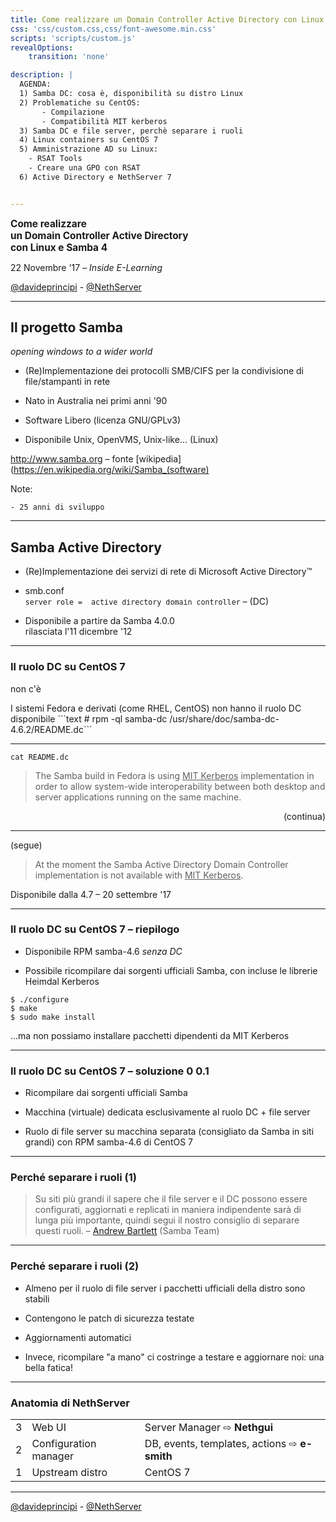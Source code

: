```yaml
---
title: Come realizzare un Domain Controller Active Directory con Linux e Samba4
css: 'css/custom.css,css/font-awesome.min.css'
scripts: 'scripts/custom.js'
revealOptions:
    transition: 'none'

description: |
  AGENDA:
  1) Samba DC: cosa è, disponibilità su distro Linux
  2) Problematiche su CentOS:
       - Compilazione
       - Compatibilità MIT kerberos
  3) Samba DC e file server, perchè separare i ruoli
  4) Linux containers su CentOS 7
  5) Amministrazione AD su Linux:
    - RSAT Tools
    - Creare una GPO con RSAT
  6) Active Directory e NethServer 7


---
```


<b style="font-size: 1.1em">Come realizzare<br>
un Domain Controller Active Directory<br>
con Linux e Samba 4</b>

<i class="fa fa-database" aria-hidden="true"></i>

22 Novembre '17 &ndash; *Inside E-Learning*

[@davideprincipi](https://twitter.com/davideprincipi) - [@NethServer](https://twitter.com/NethServer)

---

## Il progetto Samba

*opening windows to a wider world*

* (Re)Implementazione dei protocolli SMB/CIFS per la condivisione di file/stampanti in rete <!-- .element: class="fragment" -->

* Nato in Australia nei primi anni '90 <!-- .element: class="fragment" -->

* Software Libero (licenza GNU/GPLv3) <!-- .element: class="fragment" -->

* Disponibile Unix, OpenVMS, Unix-like...  <!-- .element: class="fragment" --> <span>(Linux)</span> <!-- .element: class="fragment" -->

http://www.samba.org &ndash; fonte [wikipedia](https://en.wikipedia.org/wiki/Samba_(software)

Note:

    - 25 anni di sviluppo

---

## Samba Active Directory

* (Re)Implementazione dei servizi di rete di Microsoft Active Directory&trade; <!-- .element: class="fragment" -->

* <div>smb.conf<br><code style="font-size: smaller">server role =  active directory domain controller</code> &ndash; (DC)</div> <!-- .element: class="fragment" -->

* Disponibile a partire da Samba 4.0.0<br>rilasciata l'11 dicembre '12 <!-- .element: class="fragment" -->

---

### Il ruolo DC su CentOS 7

<span>non c'è <i class="fa fa-frown-o" aria-hidden="true"></i></span> <!-- .element: class="fragment" -->

<div>
I sistemi Fedora e derivati (come RHEL, CentOS) non hanno il ruolo DC disponibile
```text
# rpm -ql samba-dc
/usr/share/doc/samba-dc-4.6.2/README.dc```
</div> <!-- .element: class="fragment" -->

---

``cat README.dc``

> The Samba build in Fedora is using <u>MIT Kerberos</u> implementation in order
> to allow system-wide interoperability between both desktop and server
> applications running on the same machine.

<div style="text-align: right">(continua)</div>

---

(segue)

>  <span class="fragment strike" data-fragment-index="1">At the moment</span> the Samba Active Directory Domain Controller implementation is
> <span class="fragment strike" data-fragment-index="1">not</span> available with <u>MIT Kerberos</u>.

Disponibile dalla 4.7 &ndash; 20 settembre '17 <!-- .element: class="fragment"  data-fragment-index="1" -->

---

### Il ruolo DC su CentOS 7 &ndash; riepilogo

* Disponibile RPM samba-4.6 <span>*senza DC*</span> <!-- .element: class="fragment" -->

* <div>Possibile ricompilare dai sorgenti ufficiali Samba, con incluse le librerie Heimdal Kerberos
```text
$ ./configure
$ make
$ sudo make install
```
</div> <!-- .element: class="fragment" -->

<div>...ma non possiamo installare pacchetti dipendenti da MIT Kerberos <i class="fa fa-frown-o" aria-hidden="true"></i></div> <!-- .element: class="fragment" -->

---

### Il ruolo DC su CentOS 7 &ndash; soluzione <span class="fragment strike" data-fragment-index="1">0</span> <span class="fragment fade-in" data-fragment-index="1">0.1</span>

* Ricompilare dai sorgenti ufficiali Samba

* Macchina (virtuale) dedicata esclusivamente al ruolo DC <span class="fragment strike" data-fragment-index="1">+ file server</span>

* Ruolo di file server su macchina separata (consigliato da Samba in siti grandi) con RPM samba-4.6 di CentOS 7<!-- .element: class="fragment"  data-fragment-index="1" -->

---

### Perché separare i ruoli (1)

> Su siti più grandi il sapere che il file server e il DC possono essere configurati,
> aggiornati e replicati in maniera indipendente sarà di lunga più importante, quindi
> segui il nostro consiglio di separare questi ruoli. &ndash; [Andrew Bartlett](https://lists.samba.org/archive/samba/2013-March/172156.html) (Samba Team)

---

### Perché separare i ruoli (2)

* Almeno per il ruolo di file server i pacchetti ufficiali della distro sono stabili

* Contengono le patch di sicurezza testate

* Aggiornamenti automatici

* <div>Invece, ricompilare "a mano" ci costringe a testare e aggiornare noi: una bella fatica! <i class="fa fa-wrench" aria-hidden="true"></i></div> <!-- .element: class="fragment" -->

---

### Anatomia di NethServer

|   |    | |
| - | ------ | ------------------------ |
| 3 | Web UI | Server Manager ⇨ <b>Nethgui</b> |
| 2 | Configuration manager | DB, events, templates, actions ⇨ <b>e-smith</b> |
| 1 | Upstream distro | CentOS 7 |

---

<i class="fa fa-database" aria-hidden="true"></i>

[@davideprincipi](https://twitter.com/davideprincipi) - [@NethServer](https://twitter.com/NethServer)

